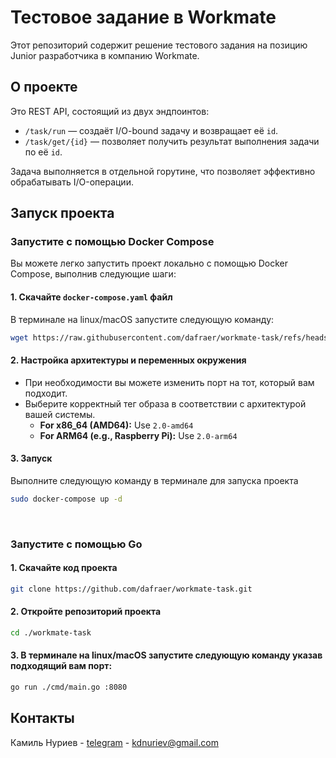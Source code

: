 <!-- ABOUT THE PROJECT -->
# Тестовое задание в Workmate

Этот репозиторий содержит решение тестового задания на позицию Junior разработчика в компанию Workmate.

## О проекте

Это REST API, состоящий из двух эндпоинтов:

- `/task/run` — создаёт I/O-bound задачу и возвращает её `id`.
- `/task/get/{id}` — позволяет получить результат выполнения задачи по её `id`.

Задача выполняется в отдельной горутине, что позволяет эффективно обрабатывать I/O-операции.


<!-- GETTING STARTED -->
## Запуск проекта

### Запустите с помощью Docker Compose
Вы можете легко запустить проект локально с помощью Docker Compose, выполнив следующие шаги:

#### 1. Скачайте `docker-compose.yaml` файл
В терминале на linux/macOS запустите следующую команду:

```sh
wget https://raw.githubusercontent.com/dafraer/workmate-task/refs/heads/main/docker-compose.yaml
```  

#### 2. Настройка архитектуры и переменных окружения
- При необходимости вы можете изменить порт на тот, который вам подходит.
- Выберите корректный тег образа в соответствии с архитектурой вашей системы.
    - **For x86_64 (AMD64):** Use `2.0-amd64`
    - **For ARM64 (e.g., Raspberry Pi):** Use `2.0-arm64`

#### 3. Запуск
Выполните следующую команду в терминале для запуска проекта

```sh
sudo docker-compose up -d
```  

<br>

### Запустите с помощью Go

#### 1. Скачайте код проекта

```sh
git clone https://github.com/dafraer/workmate-task.git
```  

#### 2. Откройте репозиторий проекта

```sh
cd ./workmate-task
```  

#### 3. В терминале на linux/macOS запустите следующую команду указав подходящий вам порт:

```sh
go run ./cmd/main.go :8080
```  

<!-- CONTACT -->
## Контакты

Камиль Нуриев - [telegram](https://t.me/dafraer) - kdnuriev@gmail.com